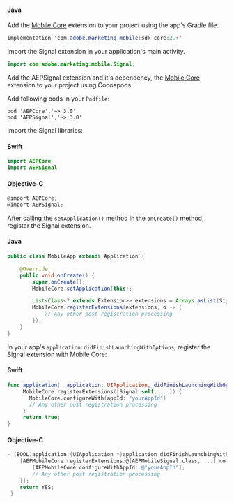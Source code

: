 <Variant platform="android" task="add" repeat="5"/>

#### Java

Add the [Mobile Core](../index.md) extension to your project using the app's Gradle file.

```java
implementation 'com.adobe.marketing.mobile:sdk-core:2.+'
```

Import the Signal extension in your application's main activity.

```java
import com.adobe.marketing.mobile.Signal;
```

<Variant platform="ios" task="add" repeat="8"/>

​Add the AEPSignal extension and it's dependency, the [Mobile Core](../index.md) extension to your project using Cocoapods.

Add following pods in your `Podfile`:

```pod
pod 'AEPCore','~> 3.0'
pod 'AEPSignal','~> 3.0'
```

Import the Signal libraries:

#### Swift

```swift
import AEPCore
import AEPSignal
```

#### Objective-C

```objectivec
@import AEPCore;
@import AEPSignal;
```

<!--- <Variant platform="react-native" task="add" repeat="3"/>

#### JavaScript

Importing the Signal extension:

```jsx
import {ACPSignal} from '@adobe/react-native-acpcore';
```

<Variant platform="flutter" task="add" repeat="3"/>

#### Dart

Importing the Signal extension:

```dart
import 'package:flutter_acpcore/flutter_acpsignal.dart';
``` --->

<Variant platform="android" task="register" repeat="3"/>

After calling the `setApplication()` method in the `onCreate()` method, register the Signal extension.

#### Java

```java
public class MobileApp extends Application {

    @Override
    public void onCreate() {
        super.onCreate();
        MobileCore.setApplication(this);

        List<Class<? extends Extension>> extensions = Arrays.asList(Signal.EXTENSION, ...);
        MobileCore.registerExtensions(extensions, o -> {
            // Any other post registration processing
        });
    }
}
```

<Variant platform="ios" task="register" repeat="5"/>

In your app's `application:didFinishLaunchingWithOptions`, register the Signal extension with Mobile Core:

#### Swift

```swift
func application(_ application: UIApplication, didFinishLaunchingWithOptions launchOptions: [UIApplication.LaunchOptionsKey: Any]?) -> Bool {
     MobileCore.registerExtensions([Signal.self, ...]) {
       MobileCore.configureWith(appId: "yourAppId")
       // Any other post registration processing
     }
     return true;
}
```

#### Objective-C

```objectivec
- (BOOL)application:(UIApplication *)application didFinishLaunchingWithOptions:(NSDictionary *)launchOptions {
    [AEPMobileCore registerExtensions:@[AEPMobileSignal.class, ...] completion:^{
        [AEPMobileCore configureWithAppId: @"yourAppId"];
        // Any other post registration processing
    }];
    return YES;
 }
```

<!--- <Variant platform="react-native" task="register" repeat="2"/>

#### JavaScript

When using React Native, registering Signal with Mobile Core should be done in native code which is shown under the Android and iOS tabs.

<Variant platform="flutter" task="register" repeat="2"/>

#### Dart

When using Flutter, registering Signal with Mobile Core should be done in native code which is shown under the Android and iOS tabs. --->
